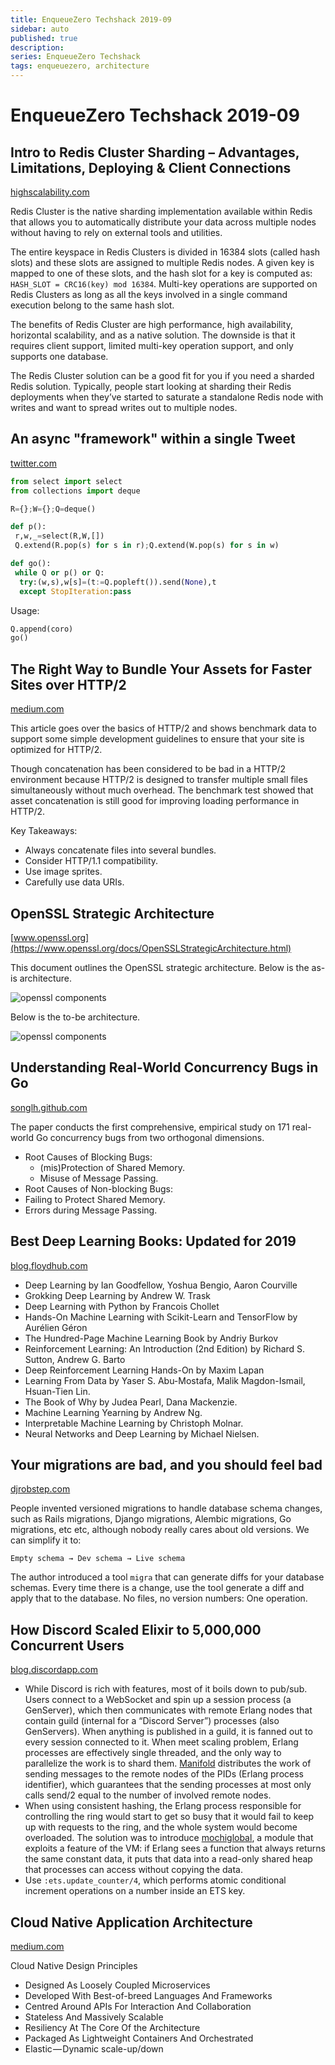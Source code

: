 ```yaml
---
title: EnqueueZero Techshack 2019-09
sidebar: auto
published: true
description:
series: EnqueueZero Techshack
tags: enqueuezero, architecture
---
```


# EnqueueZero Techshack 2019-09

## Intro to Redis Cluster Sharding – Advantages, Limitations, Deploying & Client Connections

[highscalability.com](http://highscalability.com/blog/2019/2/19/intro-to-redis-cluster-sharding-advantages-limitations-deplo.html)

Redis Cluster is the native sharding implementation available within Redis that allows you to automatically distribute your data across multiple nodes without having to rely on external tools and utilities.

The entire keyspace in Redis Clusters is divided in 16384 slots (called hash slots) and these slots are assigned to multiple Redis nodes. A given key is mapped to one of these slots, and the hash slot for a key is computed as: `HASH_SLOT = CRC16(key) mod 16384`. Multi-key operations are supported on Redis Clusters as long as all the keys involved in a single command execution belong to the same hash slot.

The benefits of Redis Cluster are high performance, high availability, horizontal scalability, and as a native solution. The downside is that it requires client support, limited multi-key operation support, and only supports one database.

The Redis Cluster solution can be a good fit for you if you need a sharded Redis solution. Typically, people start looking at sharding their Redis deployments when they’ve started to saturate a standalone Redis node with writes and want to spread writes out to multiple nodes.

## An async "framework" within a single Tweet

[twitter.com](https://twitter.com/dabeaz/status/1101912161117528064)

```python
from select import select
from collections import deque

R={};W={};Q=deque()

def p():
 r,w,_=select(R,W,[])
 Q.extend(R.pop(s) for s in r);Q.extend(W.pop(s) for s in w)

def go():
 while Q or p() or Q:
  try:(w,s),w[s]=(t:=Q.popleft()).send(None),t
  except StopIteration:pass
```

Usage:

```python
Q.append(coro)
go()
```

## The Right Way to Bundle Your Assets for Faster Sites over HTTP/2

[medium.com](https://medium.com/@asyncmax/the-right-way-to-bundle-your-assets-for-faster-sites-over-http-2-437c37efe3ff)

This article goes over the basics of HTTP/2 and shows benchmark data to support some simple development guidelines to ensure that your site is optimized for HTTP/2.

Though concatenation has been considered to be bad in a HTTP/2 environment because HTTP/2 is designed to transfer multiple small files simultaneously without much overhead. The benchmark test showed that asset concatenation is still good for improving loading performance in HTTP/2. 

Key Takeaways:

* Always concatenate files into several bundles.
* Consider HTTP/1.1 compatibility.
* Use image sprites.
* Carefully use data URIs.

## OpenSSL Strategic Architecture

[www.openssl.org](https://www.openssl.org/docs/OpenSSLStrategicArchitecture.html)

This document outlines the OpenSSL strategic architecture. Below is the as-is architecture.

![openssl components](https://www.openssl.org/docs/images/AsIsComponent.png)

Below is the to-be architecture.

![openssl components](https://www.openssl.org/docs/images/ToBeComponent.png)

## Understanding Real-World Concurrency Bugs in Go

[songlh.github.com](https://songlh.github.io/paper/go-study.pdf)

The paper conducts the first comprehensive, empirical study on 171 real-world Go concurrency bugs from two orthogonal dimensions.

* Root Causes of Blocking Bugs:
  * (mis)Protection of Shared Memory.
  * Misuse of Message Passing.
*  Root Causes of Non-blocking Bugs:
  * Failing to Protect Shared Memory.
  * Errors during Message Passing.

## Best Deep Learning Books: Updated for 2019

[blog.floydhub.com](https://blog.floydhub.com/best-deep-learning-books-updated-for-2019/)

* Deep Learning by Ian Goodfellow, Yoshua Bengio, Aaron Courville
* Grokking Deep Learning by Andrew W. Trask
* Deep Learning with Python by Francois Chollet
* Hands-On Machine Learning with Scikit-Learn and TensorFlow by Aurélien Géron
* The Hundred-Page Machine Learning Book by Andriy Burkov
* Reinforcement Learning: An Introduction (2nd Edition) by Richard S. Sutton, Andrew G. Barto
* Deep Reinforcement Learning Hands-On by Maxim Lapan
* Learning From Data by Yaser S. Abu-Mostafa, Malik Magdon-Ismail, Hsuan-Tien Lin.
* The Book of Why by Judea Pearl, Dana Mackenzie.
* Machine Learning Yearning by Andrew Ng.
* Interpretable Machine Learning by Christoph Molnar.
* Neural Networks and Deep Learning by Michael Nielsen.

## Your migrations are bad, and you should feel bad

[djrobstep.com](https://djrobstep.com/talks/your-migrations-are-bad-and-you-should-feel-bad)

People invented versioned migrations to handle database schema changes, such as Rails migrations, Django migrations, Alembic migrations, Go migrations, etc etc, although nobody really cares about old versions. We can simplify it to:

```
Empty schema → Dev schema → Live schema
```

The author introduced a tool `migra` that can generate diffs for your database schemas. Every time there is a change, use the tool generate a diff and apply that to the database. No files, no version numbers: One operation.

## How Discord Scaled Elixir to 5,000,000 Concurrent Users

[blog.discordapp.com](https://blog.discordapp.com/scaling-elixir-f9b8e1e7c29b)

* While Discord is rich with features, most of it boils down to pub/sub. Users connect to a WebSocket and spin up a session process (a GenServer), which then communicates with remote Erlang nodes that contain guild (internal for a “Discord Server”) processes (also GenServers). When anything is published in a guild, it is fanned out to every session connected to it. When meet scaling problem, Erlang processes are effectively single threaded, and the only way to parallelize the work is to shard them. [Manifold](https://github.com/hammerandchisel/manifold) distributes the work of sending messages to the remote nodes of the PIDs (Erlang process identifier), which guarantees that the sending processes at most only calls send/2 equal to the number of involved remote nodes.
* When using consistent hashing, the Erlang process responsible for controlling the ring would start to get so busy that it would fail to keep up with requests to the ring, and the whole system would become overloaded. The solution was to introduce [mochiglobal](https://github.com/mochi/mochiweb/blob/master/src/mochiglobal.erl), a module that exploits a feature of the VM: if Erlang sees a function that always returns the same constant data, it puts that data into a read-only shared heap that processes can access without copying the data.
* Use `:ets.update_counter/4`, which performs atomic conditional increment operations on a number inside an ETS key.

## Cloud Native Application Architecture

[medium.com](https://medium.com/walmartlabs/cloud-native-application-architecture-a84ddf378f82)

Cloud Native Design Principles

* Designed As Loosely Coupled Microservices
* Developed With Best-of-breed Languages And Frameworks
* Centred Around APIs For Interaction And Collaboration
* Stateless And Massively Scalable
* Resiliency At The Core Of the Architecture
* Packaged As Lightweight Containers And Orchestrated
* Elastic — Dynamic scale-up/down